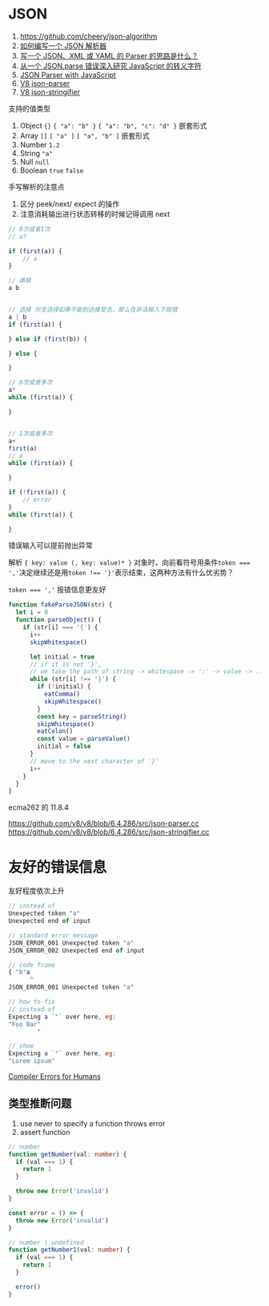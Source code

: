 # JSON

1. https://github.com/cheery/json-algorithm
1. [如何编写一个 JSON 解析器](https://www.liaoxuefeng.com/article/994977272296736)
1. [写一个 JSON、XML 或 YAML 的 Parser 的思路是什么？](https://www.zhihu.com/question/24640264)
1. [从一个 JSON.parse 错误深入研究 JavaScript 的转义字符](https://zhuanlan.zhihu.com/p/31030352)
1. [JSON Parser with JavaScript](https://lihautan.com/json-parser-with-javascript/)
1. [V8 json-parser](https://github.com/v8/v8/blob/6.4.286/src/json-parser.cc)
1. [V8 json-stringifier](https://github.com/v8/v8/blob/6.4.286/src/json-stringifier.cc)

支持的值类型

1. Object `{}` `{ "a": "b" }` `{ "a": "b", "c": "d" }` 嵌套形式
1. Array `[]` `[ "a" ]` `[ "a", "b" ]` 嵌套形式
1. Number `1.2`
1. String `"a"`
1. Null `null`
1. Boolean `true` `false`

手写解析的注意点

1. 区分 peek/next/ expect 的操作
1. 注意消耗输出进行状态转移的时候记得调用 next

```js
// 0次或者1次
// a?

if (first(a)) {
	// a
}

// 串联
a b


// 选择 分支选择如果不能到达接受态，那么在非法输入下抛错
a | b
if (first(a)) {

} else if (first(b)) {

} else {

}

// 0次或者多次
a*
while (first(a)) {

}


// 1次或者多次
a+
first(a)
// a
while (first(a)) {

}

if (!first(a)) {
    // error
}
while (first(a)) {

}

```

错误输入可以提前抛出异常

解析 `{ key: value (, key: value)* }` 对象时，向前看符号用条件`token === ','`决定继续还是用`token !== '}'`表示结束，这两种方法有什么优劣势？

`token === ','` 报错信息更友好

```js
function fakeParseJSON(str) {
  let i = 0
  function parseObject() {
    if (str[i] === '{') {
      i++
      skipWhitespace()

      let initial = true
      // if it is not '}',
      // we take the path of string -> whitespace -> ':' -> value -> ...
      while (str[i] !== '}') {
        if (!initial) {
          eatComma()
          skipWhitespace()
        }
        const key = parseString()
        skipWhitespace()
        eatColon()
        const value = parseValue()
        initial = false
      }
      // move to the next character of '}'
      i++
    }
  }
}
```

ecma262 的 11.8.4

https://github.com/v8/v8/blob/6.4.286/src/json-parser.cc
https://github.com/v8/v8/blob/6.4.286/src/json-stringifier.cc

# 友好的错误信息

友好程度依次上升

```js
// instead of
Unexpected token "a"
Unexpected end of input

// standard error message
JSON_ERROR_001 Unexpected token "a"
JSON_ERROR_002 Unexpected end of input

// code frame
{ "b"a
      ^
JSON_ERROR_001 Unexpected token "a"

// how to fix
// instead of
Expecting a `"` over here, eg:
"Foo Bar"
        ^

// show
Expecting a `"` over here, eg:
"Lorem ipsum"
```

[Compiler Errors for Humans](https://elm-lang.org/news/compiler-errors-for-humans)

## 类型推断问题

1. use never to specify a function throws error
1. assert function

```ts
// number
function getNumber(val: number) {
  if (val === 1) {
    return 1
  }

  throw new Error('invalid')
}

const error = () => {
  throw new Error('invalid')
}

// number | undefined
function getNumber1(val: number) {
  if (val === 1) {
    return 1
  }

  error()
}
```

